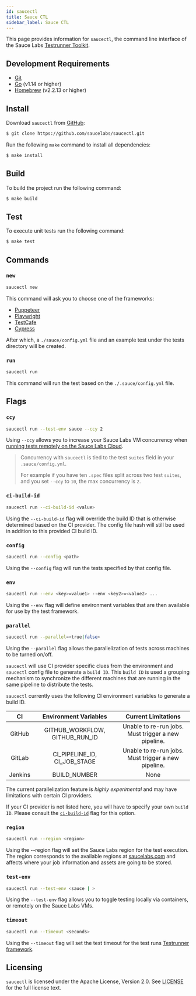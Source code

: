 ```yaml
---
id: saucectl
title: Sauce CTL
sidebar_label: Sauce CTL
---
```


This page provides information for `saucectl`, the command line interface of the Sauce Labs [Testrunner Toolkit](testrunner-toolkit.md).

## Development Requirements
 * [Git](https://git-scm.com/downloads)
 * [Go](https://golang.org/) (v1.14 or higher)
 * [Homebrew](https://brew.sh/) (v2.2.13 or higher)
 
## Install
 
Download `saucectl` from [GitHub](https://github.com/saucelabs/saucectl):

```sh
$ git clone https://github.com/saucelabs/saucectl.git
```

Run the following `make` command to install all dependencies:

```bash
$ make install
```

## Build

To build the project run the following command:

```bash
$ make build
```

## Test

To execute unit tests run the following command:

```bash
$ make test
```

## Commands

### `new`

```bash
saucectl new
```

This command will ask you to choose one of the frameworks:

* [Puppeteer](https://github.com/puppeteer/puppeteer)
* [Playwright](https://github.com/microsoft/playwright)
* [TestCafe](https://github.com/DevExpress/testcafe)
* [Cypress](https://github.com/cypress-io/cypress)

After which, a `./sauce/config.yml` file and an example test under the tests directory will be created.

### `run`

```bash
saucectl run
```

This command will run the test based on the `./.sauce/config.yml` file.

## Flags


### `ccy`

```bash
saucectl run --test-env sauce --ccy 2
```

Using `--ccy` allows you to increase your Sauce Labs VM concurrency when [running tests remotely on the Sauce Labs Cloud](/testrunner-toolkit/running-tests#test-on-sauce-labs).

> Concurrency with `saucectl` is tied to the test `suites` field in your `.sauce/config.yml`. 
>
> For example if you have ten `.spec` files split across two test `suites`, and you set `--ccy` to `10`, the max concurrency is `2`.

### `ci-build-id`

```sh
saucectl run --ci-build-id <value>
```

Using the `--ci-build-id` flag will override the build ID that is otherwise determined
based on the CI provider. The config file hash will still be used in addition to this
provided CI build ID.

### `config`

```bash
saucectl run --config <path>
```

Using the `--config` flag will run the tests specified by that config file.

### `env`

```bash
saucectl run --env <key>=value1> --env <key2>=<value2> ...
```

Using the `--env` flag will define environment variables that are then available for use by the test framework.

### `parallel`

```sh
saucectl run --parallel=<true|false>
```

Using the `--parallel` flag allows the parallelization of tests across machines to be
turned on/off. 

`saucectl` will use CI provider specific clues from the environment and `saucectl` config
file to generate a `build ID`. This `build ID` is used a grouping mechanism to
synchronize the different machines that are running in the same pipeline to distribute
the tests. 

`saucectl` currently uses the following CI environment variables to generate a build ID.

| CI            | Environment Variables          | Current Limitations                                 |
|:-------------:|:------------------------------:|:---------------------------------------------------:|
| GitHub        | GITHUB_WORKFLOW, GITHUB_RUN_ID | Unable to re-run jobs. Must trigger a new pipeline. |
| GitLab        | CI_PIPELINE_ID, CI_JOB_STAGE   | Unable to re-run jobs. Must trigger a new pipeline. |
| Jenkins       | BUILD_NUMBER                   | None                                                |

The current parallelization feature is _highly experimental_ and may have limitations
with certain CI providers.

If your CI provider is not listed here, you will have to specify your own `build ID`.
Please consult the [`ci-build-id`](#ci-build-id) flag for this option.

### `region`

```bash
saucectl run --region <region>
```

Using the --region flag will set the Sauce Labs region for the test execution. The region corresponds to the available regions at [saucelabs.com](https://app.saucelabs.com) and affects where your job information and assets are going to be stored.

### `test-env`

```bash
saucectl run --test-env <sauce | >
```

Using the `--test-env` flag allows you to toggle testing locally via containers, or remotely on the Sauce Labs VMs.

### `timeout`

```bash
saucectl run --timeout <seconds>
```

Using the `--timeout` flag will set the test timeout for the test runs [Testrunner framework](testrunner-toolkit/running-tests.md#automation-framework-examples).

## Licensing

`saucectl` is licensed under the Apache License, Version 2.0. See [LICENSE](https://github.com/saucelabs/saucectl/blob/master/LICENSE) for the full license text.